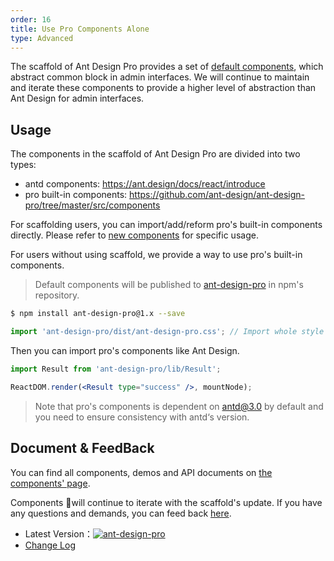 ```yaml
---
order: 16
title: Use Pro Components Alone
type: Advanced
---
```


The scaffold of Ant Design Pro provides a set of [default components](http://pro.ant.design/components), which abstract common block in admin interfaces. We will continue to maintain and iterate these components to provide a higher level of abstraction than Ant Design for admin interfaces.

## Usage

The components in the scaffold of Ant Design Pro are divided into two types:

- antd components: https://ant.design/docs/react/introduce
- pro built-in components: https://github.com/ant-design/ant-design-pro/tree/master/src/components

For scaffolding users, you can import/add/reform pro's built-in components directly. Please refer to [new components](/docs/new-component) for specific usage.

For users without using scaffold, we provide a way to use pro's built-in components.

> Default components will be published to [ant-design-pro](http://npmjs.com/ant-design-pro) in npm's repository.

```bash
$ npm install ant-design-pro@1.x --save
```

```jsx
import 'ant-design-pro/dist/ant-design-pro.css'; // Import whole style
```

Then you can import pro's components like Ant Design.

```jsx
import Result from 'ant-design-pro/lib/Result';

ReactDOM.render(<Result type="success" />, mountNode);
```

> Note that pro's components is dependent on antd@3.0 by default and you need to ensure consistency with antd‘s version.

## Document & FeedBack

You can find all components, demos and API documents on [the components' page](http://pro.ant.design/components).

Components will continue to iterate with the scaffold's update. If you have any questions and demands, you can feed back [here](http://github.com/ant-design/ant-design-pro/issues).

- Latest Version：[![ant-design-pro](https://img.shields.io/npm/v/ant-design-pro.svg?style=flat-square)](http://npmjs.com/ant-design-pro)
- [Change Log](/docs/changelog)
